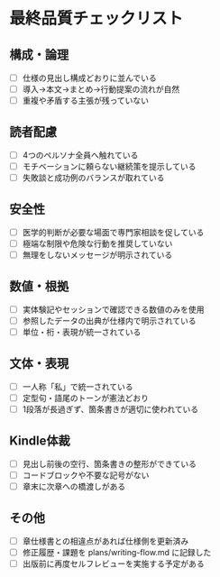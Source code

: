 # 最終品質チェックリスト

## 構成・論理
- [ ] 仕様の見出し構成どおりに並んでいる
- [ ] 導入→本文→まとめ→行動提案の流れが自然
- [ ] 重複や矛盾する主張が残っていない

## 読者配慮
- [ ] 4つのペルソナ全員へ触れている
- [ ] モチベーションに頼らない継続策を提示している
- [ ] 失敗談と成功例のバランスが取れている

## 安全性
- [ ] 医学的判断が必要な場面で専門家相談を促している
- [ ] 極端な制限や危険な行動を推奨していない
- [ ] 無理をしないメッセージが明示されている

## 数値・根拠
- [ ] 実体験記やセッションで確認できる数値のみを使用
- [ ] 参照したデータの出典が仕様内で明示されている
- [ ] 単位・桁・表現が統一されている

## 文体・表現
- [ ] 一人称「私」で統一されている
- [ ] 定型句・語尾のトーンが憲法どおり
- [ ] 1段落が長過ぎず、箇条書きが適切に使われている

## Kindle体裁
- [ ] 見出し前後の空行、箇条書きの整形ができている
- [ ] コードブロックや不要な記号がない
- [ ] 章末に次章への橋渡しがある

## その他
- [ ] 章仕様書との相違点があれば仕様側を更新済み
- [ ] 修正履歴・課題を plans/writing-flow.md に記録した
- [ ] 出版前に再度セルフレビューを実施する予定がある
